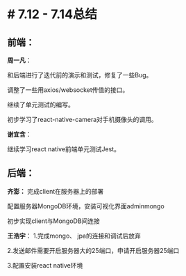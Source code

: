 # # 7.12 - 7.14总结

## 前端：
**周一凡**：

和后端进行了迭代前的演示和测试，修复了一些Bug。

调整了一些用axios/websocket传值的接口。

继续了单元测试的编写。

初步学习了react-native-camera对手机摄像头的调用。

**谢宜含**：

继续学习react native前端单元测试Jest。

## 后端：
**齐澎：**
完成client在服务器上的部署

配置服务器MongoDB环境，安装可视化界面adminmongo

初步实现client与MongoDB间连接

**王浩宇**：
1.完成mongo、 jpa的连接和调试后放弃

2.发送邮件需要开启服务器大的25端口，申请开启服务器25端口

3.配置安装react native环境
